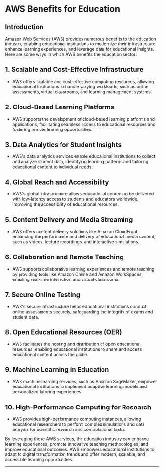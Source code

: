 # AWS Benefits for Education

## Introduction

Amazon Web Services (AWS) provides numerous benefits to the education industry, enabling educational institutions to modernize their infrastructure, enhance learning experiences, and leverage data for educational insights. Here are some ways in which AWS benefits the education sector:

## 1. Scalable and Cost-Effective Infrastructure

- AWS offers scalable and cost-effective computing resources, allowing educational institutions to handle varying workloads, such as online assessments, virtual classrooms, and learning management systems.

## 2. Cloud-Based Learning Platforms

- AWS supports the development of cloud-based learning platforms and applications, facilitating seamless access to educational resources and fostering remote learning opportunities.

## 3. Data Analytics for Student Insights

- AWS's data analytics services enable educational institutions to collect and analyze student data, identifying learning patterns and tailoring educational content to individual needs.

## 4. Global Reach and Accessibility

- AWS's global infrastructure allows educational content to be delivered with low-latency access to students and educators worldwide, improving the accessibility of educational resources.

## 5. Content Delivery and Media Streaming

- AWS offers content delivery solutions like Amazon CloudFront, enhancing the performance and delivery of educational media content, such as videos, lecture recordings, and interactive simulations.

## 6. Collaboration and Remote Teaching

- AWS supports collaborative learning experiences and remote teaching by providing tools like Amazon Chime and Amazon WorkSpaces, enabling real-time interaction and virtual classrooms.

## 7. Secure Online Testing

- AWS's secure infrastructure helps educational institutions conduct online assessments securely, safeguarding the integrity of exams and student data.

## 8. Open Educational Resources (OER)

- AWS facilitates the hosting and distribution of open educational resources, enabling educational institutions to share and access educational content across the globe.

## 9. Machine Learning in Education

- AWS machine learning services, such as Amazon SageMaker, empower educational institutions to implement adaptive learning models and personalized tutoring experiences.

## 10. High-Performance Computing for Research

- AWS provides high-performance computing instances, allowing educational researchers to perform complex simulations and data analysis for scientific research and computational tasks.

By leveraging these AWS services, the education industry can enhance learning experiences, promote innovative teaching methodologies, and improve educational outcomes. AWS empowers educational institutions to adapt to digital transformation trends and offer modern, scalable, and accessible learning opportunities.

---
